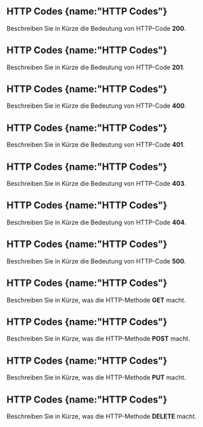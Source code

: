## HTTP Codes {name:"HTTP Codes"}
<p>Beschreiben Sie in Kürze die Bedeutung von HTTP-Code <b>200</b>.</p>

## HTTP Codes {name:"HTTP Codes"}
<p>Beschreiben Sie in Kürze die Bedeutung von HTTP-Code <b>201</b>.</p>

## HTTP Codes {name:"HTTP Codes"}
<p>Beschreiben Sie in Kürze die Bedeutung von HTTP-Code <b>400</b>.</p>

## HTTP Codes {name:"HTTP Codes"}
<p>Beschreiben Sie in Kürze die Bedeutung von HTTP-Code <b>401</b>.</p>

## HTTP Codes {name:"HTTP Codes"}
<p>Beschreiben Sie in Kürze die Bedeutung von HTTP-Code <b>403</b>.</p>

## HTTP Codes {name:"HTTP Codes"}
<p>Beschreiben Sie in Kürze die Bedeutung von HTTP-Code <b>404</b>.</p>

## HTTP Codes {name:"HTTP Codes"}
<p>Beschreiben Sie in Kürze die Bedeutung von HTTP-Code <b>500</b>.</p>

## HTTP Codes {name:"HTTP Codes"}
<p>Beschreiben Sie in Kürze, was die HTTP-Methode <b>GET</b> macht.</p>

## HTTP Codes {name:"HTTP Codes"}
<p>Beschreiben Sie in Kürze, was die HTTP-Methode <b>POST</b> macht.</p>

## HTTP Codes {name:"HTTP Codes"}
<p>Beschreiben Sie in Kürze, was die HTTP-Methode <b>PUT</b> macht.</p>

## HTTP Codes {name:"HTTP Codes"}
<p>Beschreiben Sie in Kürze, was die HTTP-Methode <b>DELETE</b> macht.</p>